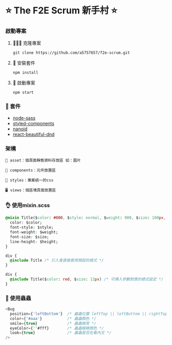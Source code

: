 # ⭐ The F2E Scrum 新手村 ⭐


### 啟動專案
1. 🧑‍🤝‍🧑 克隆專案

    `git clone https://github.com/a5757657/f2e-scrum.git`

2. 🔨 安裝套件

    `npm install`

3. 🎉 啟動專案

    `npm start`

### 🎁 套件
-  [node-sass](https://github.com/sass/node-sass "node-sass")
-  [styled-components](https://styled-components.com "styled-components")
-  [nanoid](https://github.com/ai/nanoid "nanoid")
-  [react-beautiful-dnd](https://github.com/atlassian/react-beautiful-dnd "react-beautiful-dnd")

### 架構
    🌃 asset：個頁面靜態資料存放區 如：圖片

    📁 components：元件放置區

    💅 styles：專案統一的css

    🖥 views：個區塊頁面放置區

### 👌 使用mixin.scss 
```css
@mixin Title($color: #000, $style: normal, $weight: 900, $size: 100px, $height: 160px) {
  color: $color;
  font-style: $style;
  font-weight: $weight;
  font-size: $size;
  line-height: $height;
}

div {
  @include Title /* 引入會直接套用預設的樣式 */
}

div {
  @include Title($color: red, $size: 12px) /* 可傳入參數對應的樣式設定 */
}

```

### 🐛 使用蟲蟲
```javascript
<Bug 
  position={'leftBottom'}  /* 蟲蟲位置 leftTop || leftBottom || rightTop || rightBottom */
  color={'#aaa'}           /* 蟲蟲顏色 */
  smile={true}             /* 蟲蟲微笑 */
  eyeColor={''#fff}        /* 蟲蟲眼睛顏色 */
  look={true}              /* 蟲蟲是否在看內文 */
/>
```

